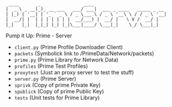      ____       _                ____                           
    |  _ \ _ __(_)_ __ ___   ___/ ___|  ___ _ ____   _____ _ __ 
    | |_) | '__| | '_ ` _ \ / _ \___ \ / _ \ '__\ \ / / _ \ '__|
    |  __/| |  | | | | | | |  __/___) |  __/ |   \ V /  __/ |   
    |_|   |_|  |_|_| |_| |_|\___|____/ \___|_|    \_/ \___|_|   
                                                               
Pump it Up: Prime - Server

*   `client.py`   (Prime Profile Downloader Client)
*   `packets`     (Symbolick link to /PrimeData/Network/packets)
*   `prime.py`    (Prime Library for Network Data)
*   `profiles`    (Prime Test Profiles)
*   `proxytest`   (Just an proxy server to test the stuff)
*   `server.py`   (Prime Server)
*   `sprivk`      (Copy of prime Private Key)
*   `spublick`    (Copy of prime Public Key)
*   `tests`       (Unit tests for Prime Library)

